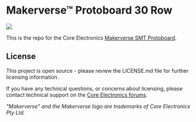 # Makerverse™ Protoboard 30 Row

![](Documents/showcase-render.png)

This is the repo for the Core Electronics [Makerverse SMT Protoboard](https://core-electronics.com.au/catalog/product/view/sku/ce08044).

## License
This project is open source - please review the LICENSE.md file for further licensing information.

If you have any technical questions, or concerns about licensing, please contact technical support on the [Core Electronics forums](https://forum.core-electronics.com.au/).

*\"Makerverse\" and the Makerverse logo are trademarks of Core Electronics Pty Ltd.*